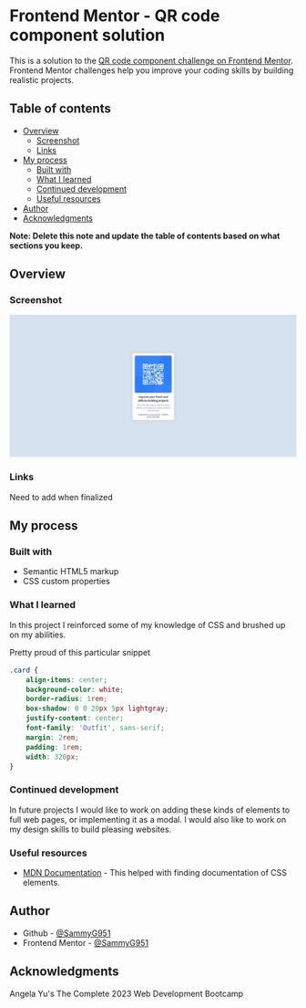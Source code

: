 # Frontend Mentor - QR code component solution

This is a solution to the [QR code component challenge on Frontend Mentor](https://www.frontendmentor.io/challenges/qr-code-component-iux_sIO_H). Frontend Mentor challenges help you improve your coding skills by building realistic projects. 

## Table of contents

- [Overview](#overview)
  - [Screenshot](#screenshot)
  - [Links](#links)
- [My process](#my-process)
  - [Built with](#built-with)
  - [What I learned](#what-i-learned)
  - [Continued development](#continued-development)
  - [Useful resources](#useful-resources)
- [Author](#author)
- [Acknowledgments](#acknowledgments)

**Note: Delete this note and update the table of contents based on what sections you keep.**

## Overview

### Screenshot

![Alt text](\images\Finished-product-screenshot.png?raw=true "Finished product")

### Links

Need to add when finalized
<!-- - Solution URL: [Add solution URL here](https://your-solution-url.com)
- Live Site URL: [Add live site URL here](https://your-live-site-url.com) -->

## My process

### Built with

- Semantic HTML5 markup
- CSS custom properties

### What I learned

In this project I reinforced some of my knowledge of CSS and brushed up on my abilities.

Pretty proud of this particular snippet

```css
.card {
    align-items: center;
    background-color: white;
    border-radius: 1rem;
    box-shadow: 0 0 20px 5px lightgray;
    justify-content: center;
    font-family: 'Outfit', sans-serif;
    margin: 2rem;
    padding: 1rem;
    width: 320px;
}
```

### Continued development

In future projects I would like to work on adding these kinds of elements to full web pages, or implementing it as a modal. I would also like to work on my design skills to build pleasing websites.


### Useful resources

- [MDN Documentation](https://developer.mozilla.org/en-US/) - This helped with finding documentation of CSS elements.

## Author

- Github - [@SammyG951](https://github.com/)
- Frontend Mentor - [@SammyG951](https://www.frontendmentor.io/profile/SammyG951)

## Acknowledgments

Angela Yu's The Complete 2023 Web Development Bootcamp
